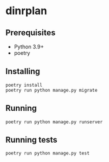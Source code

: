 # dinrplan

## Prerequisites

- Python 3.9+
- poetry

## Installing

```
poetry install
poetry run python manage.py migrate
```

## Running

```
poetry run python manage.py runserver
```

## Running tests

```
poetry run python manage.py test
```

